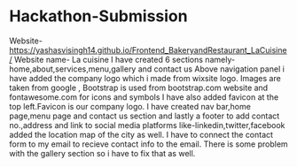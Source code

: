 # Hackathon-Submission
Website-https://yashasvisingh14.github.io/Frontend_BakeryandRestaurant_LaCuisine/
Website name- La cuisine
I have created 6 sections namely-home,about,services,menu,gallery and contact us
Above navigation panel i have added the company logo which i made from wixsite logo.
Images are taken from google , Bootstrap is used from bootstrap.com website and fontawesome.com for icons and symbols
I have also added favicon at the top left.Favicon is our company logo.
I have created nav bar,home page,menu page and contact us section and lastly a footer to add contact no.,address and link to social media platforms like-linkedin,twitter,facebook
added the location map of the city as well.
I have to connect the contact form to my email to recieve contact info to the email.
There is some problem with the gallery section so i have to fix that as well.

